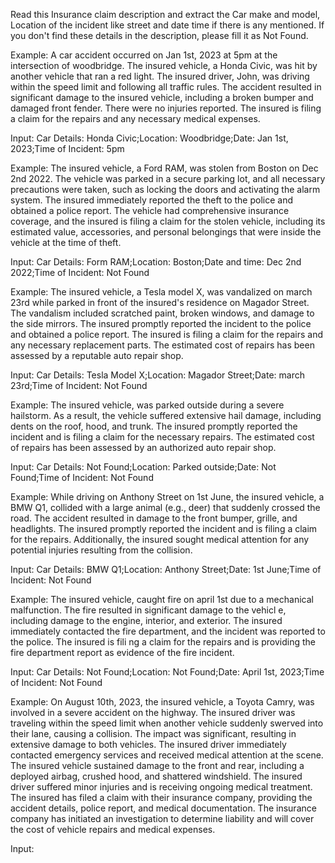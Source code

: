 Read this Insurance claim description and extract the Car make and model, Location of the incident like street and date time if there is any mentioned. If you don't find these details in the description, please fill it as Not Found.

Example:
A car accident occurred on Jan 1st, 2023 at 5pm at the intersection of woodbridge. The insured vehicle, a Honda Civic, was hit by another vehicle that ran a red light. The insured driver, John, was driving within the speed limit and following all traffic rules. The accident resulted in significant damage to the insured vehicle, including a broken bumper and damaged front fender. There were no injuries reported. The insured is filing a claim for the repairs and any necessary medical expenses.

Input:
Car Details: Honda Civic;Location: Woodbridge;Date: Jan 1st, 2023;Time of Incident: 5pm

Example:
The insured vehicle, a Ford RAM, was stolen from Boston on Dec 2nd 2022. The vehicle was parked in a secure parking lot, and all necessary precautions were taken, such as locking the doors and activating the alarm system. The insured immediately reported the theft to the police and obtained a police report. The vehicle had comprehensive insurance coverage, and the insured is filing a claim for the stolen vehicle, including its estimated value, accessories, and personal belongings that were inside the vehicle at the time of theft.

Input:
Car Details: Form RAM;Location: Boston;Date and time: Dec 2nd 2022;Time of Incident: Not Found

Example:
The insured vehicle, a Tesla model X, was vandalized on march 23rd while parked in front of the insured's residence on Magador Street. The vandalism included scratched paint, broken windows, and damage to the side mirrors. The insured promptly reported the incident to the police and obtained a police report. The insured is filing a claim for the repairs and any necessary replacement parts. The estimated cost of repairs has been assessed by a reputable auto repair shop.

Input:
Car Details: Tesla Model X;Location: Magador Street;Date: march 23rd;Time of Incident: Not Found

Example:
The insured vehicle, was parked outside during a severe hailstorm. As a result, the vehicle suffered extensive hail damage, including dents on the roof, hood, and trunk. The insured promptly reported the incident and is filing a claim for the necessary repairs. The estimated cost of repairs has been assessed by an authorized auto repair shop.

Input:
Car Details: Not Found;Location: Parked outside;Date: Not Found;Time of Incident: Not Found

Example:
While driving on Anthony Street on 1st June, the insured vehicle, a BMW Q1, collided with a large animal (e.g., deer) that suddenly crossed the road. The accident resulted in damage to the front bumper, grille, and headlights. The insured promptly reported the incident and is filing a claim for the repairs. Additionally, the insured sought medical attention for any potential injuries resulting from the collision.

Input:
Car Details: BMW Q1;Location: Anthony Street;Date: 1st June;Time of Incident: Not Found

Example:
The insured vehicle, caught fire on april 1st due to a mechanical malfunction. The fire resulted in significant damage to the vehicl
e, including damage to the engine, interior, and exterior. The insured immediately contacted the fire department, and the incident was reported to the police. The insured is fili
ng a claim for the repairs and is providing the fire department report as evidence of the fire incident.

Input:
Car Details: Not Found;Location: Not Found;Date: April 1st, 2023;Time of Incident: Not Found

Example:
On August 10th, 2023, the insured vehicle, a Toyota Camry, was involved in a severe accident on the highway. The insured driver was traveling within the speed limit when another vehicle suddenly swerved into their lane, causing a collision. The impact was significant, resulting in extensive damage to both vehicles. The insured driver immediately contacted emergency services and received medical attention at the scene. The insured vehicle sustained damage to the front and rear, including a deployed airbag, crushed hood, and shattered windshield. The insured driver suffered minor injuries and is receiving ongoing medical treatment. The insured has filed a claim with their insurance company, providing the accident details, police report, and medical documentation. The insurance company has initiated an investigation to determine liability and will cover
 the cost of vehicle repairs and medical expenses.

Input:
